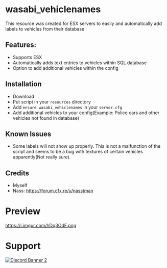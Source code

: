 # wasabi_vehiclenames
This resource was created for ESX servers to easily and automatically add labels to vehicles from their database

## Features:
- Supports ESX
- Automatically adds text entries to vehicles within SQL database
- Option to add additional vehicles within the config


## Installation

- Download 
- Put script in your `resources` directory
- Add `ensure wasabi_vehiclenames` in your `server.cfg`
- Add additional vehicles to your config(Example: Police cars and other vehicles not found in database)

## Known Issues

- Some labels will not show up properly. This is not a malfunction of the script and seems to be a bug with textures of certain vehicles apparently(Not really sure).

## Credits
- Myself
- Nass: https://forum.cfx.re/u/nasstman

# Preview
https://i.imgur.com/hDq3OdF.png

# Support
<a href='https://discord.gg/79zjvy4JMs'>![Discord Banner 2](https://discordapp.com/api/guilds/1025493337031049358/widget.png?style=banner2)</a>
